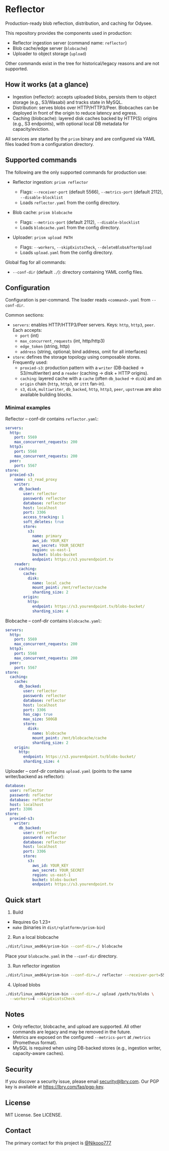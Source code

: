 # Reflector

Production-ready blob reflection, distribution, and caching for Odysee.

This repository provides the components used in production:
- Reflector ingestion server (command name: `reflector`)
- Blob cache/edge server (`blobcache`)
- Uploader to object storage (`upload`)

Other commands exist in the tree for historical/legacy reasons and are not supported.

## How it works (at a glance)
- Ingestion (reflector): accepts uploaded blobs, persists them to object storage (e.g., S3/Wasabi) and tracks state in MySQL.
- Distribution: serves blobs over HTTP/HTTP3/Peer. Blobcaches can be deployed in front of the origin to reduce latency and egress.
- Caching (blobcache): layered disk caches backed by HTTP(S) origins (e.g., S3 endpoints), with optional local DB metadata for capacity/eviction.

All services are started by the `prism` binary and are configured via YAML files loaded from a configuration directory.

## Supported commands
The following are the only supported commands for production use:

- Reflector ingestion: `prism reflector`
  - Flags: `--receiver-port` (default 5566), `--metrics-port` (default 2112), `--disable-blocklist`
  - Loads `reflector.yaml` from the config directory.

- Blob cache: `prism blobcache`
  - Flags: `--metrics-port` (default 2112), `--disable-blocklist`
  - Loads `blobcache.yaml` from the config directory.

- Uploader: `prism upload PATH`
  - Flags: `--workers`, `--skipExistsCheck`, `--deleteBlobsAfterUpload`
  - Loads `upload.yaml` from the config directory.

Global flag for all commands:
- `--conf-dir` (default `./`): directory containing YAML config files.

## Configuration
Configuration is per-command. The loader reads `<command>.yaml` from `--conf-dir`.

Common sections:
- `servers`: enables HTTP/HTTP3/Peer servers. Keys: `http`, `http3`, `peer`. Each accepts:
  - `port` (int)
  - `max_concurrent_requests` (int, http/http3)
  - `edge_token` (string, http)
  - `address` (string, optional; bind address, omit for all interfaces)
- `store`: defines the storage topology using composable stores. Frequently used:
  - `proxied-s3`: production pattern with a `writer` (DB-backed -> S3/multiwriter) and a `reader` (caching -> disk + HTTP origins).
  - `caching`: layered cache with a `cache` (often `db_backed` -> `disk`) and an `origin` chain (`http`, `http3`, or `ittt` fan-in).
  - `s3`, `disk`, `multiwriter`, `db_backed`, `http`, `http3`, `peer`, `upstream` are also available building blocks.

### Minimal examples
Reflector – conf-dir contains `reflector.yaml`:
```yaml
servers:
  http:
    port: 5569
    max_concurrent_requests: 200
  http3:
    port: 5568
    max_concurrent_requests: 200
  peer:
    port: 5567
store:
  proxied-s3:
    name: s3_read_proxy
    writer:
      db_backed:
        user: reflector
        password: reflector
        database: reflector
        host: localhost
        port: 3306
        access_tracking: 1
        soft_deletes: true
        store:
          s3:
            name: primary
            aws_id: YOUR_KEY
            aws_secret: YOUR_SECRET
            region: us-east-1
            bucket: blobs-bucket
            endpoint: https://s3.yourendpoint.tv
    reader:
      caching:
        cache:
          disk:
            name: local_cache
            mount_point: /mnt/reflector/cache
            sharding_size: 2
        origin:
          http:
            endpoint: https://s3.yourendpoint.tv/blobs-bucket/
            sharding_size: 4
```

Blobcache – conf-dir contains `blobcache.yaml`:
```yaml
servers:
  http:
    port: 5569
    max_concurrent_requests: 200
  http3:
    port: 5568
    max_concurrent_requests: 200
  peer:
    port: 5567
store:
  caching:
    cache:
      db_backed:
        user: reflector
        password: reflector
        database: reflector
        host: localhost
        port: 3306
        has_cap: true
        max_size: 500GB
        store:
          disk:
            name: blobcache
            mount_point: /mnt/blobcache/cache
            sharding_size: 2
    origin:
      http:
        endpoint: https://s3.yourendpoint.tv/blobs-bucket/
        sharding_size: 4
```

Uploader – conf-dir contains `upload.yaml` (points to the same writer/backend as reflector):
```yaml
database:
  user: reflector
  password: reflector
  database: reflector
  host: localhost
  port: 3306
store:
  proxied-s3:
    writer:
      db_backed:
        user: reflector
        password: reflector
        database: reflector
        host: localhost
        port: 3306
        store:
          s3:
            aws_id: YOUR_KEY
            aws_secret: YOUR_SECRET
            region: us-east-1
            bucket: blobs-bucket
            endpoint: https://s3.yourendpoint.tv
```

## Quick start
1) Build
- Requires Go 1.23+
- `make` (binaries in `dist/<platform>/prism-bin`)

2) Run a local blobcache
```bash
./dist/linux_amd64/prism-bin --conf-dir=./ blobcache
```
Place your `blobcache.yaml` in the `--conf-dir` directory.

3) Run reflector ingestion
```bash
./dist/linux_amd64/prism-bin --conf-dir=./ reflector --receiver-port=5566 --metrics-port=2112
```

4) Upload blobs
```bash
./dist/linux_amd64/prism-bin --conf-dir=./ upload /path/to/blobs \
  --workers=4 --skipExistsCheck
```

## Notes
- Only reflector, blobcache, and upload are supported. All other commands are legacy and may be removed in the future.
- Metrics are exposed on the configured `--metrics-port` at `/metrics` (Prometheus format).
- MySQL is required when using DB-backed stores (e.g., ingestion writer, capacity-aware caches).

## Security
If you discover a security issue, please email security@lbry.com. Our PGP key is available at https://lbry.com/faq/pgp-key.

## License
MIT License. See LICENSE.

## Contact
The primary contact for this project is [@Nikooo777](https://github.com/Nikooo777)
